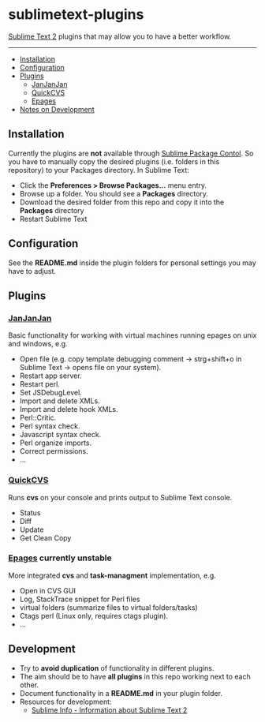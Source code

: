 sublimetext-plugins
=================

[Sublime Text 2](http://www.sublimetext.com/2) plugins that may allow you to have a better workflow.

---

- [Installation](#installation)
- [Configuration](#configuration)
- [Plugins](#plugins)
  - [JanJanJan](#janjanjan)
  - [QuickCVS](#quickcvs)
  - [Epages](#epages)
- [Notes on Development](#development)

Installation
------------
Currently the plugins are **not** available through [Sublime Package Contol](http://wbond.net/sublime_packages/package_control).
So you have to manually copy the desired plugins (i.e. folders in this repository) to your Packages directory. In Sublime Text:

* Click the **Preferences > Browse Packages…** menu entry.
* Browse up a folder. You should see a **Packages** directory.
* Download the desired folder from this repo and copy it into the **Packages** directory
* Restart Sublime Text

Configuration
--------------
See the **README.md** inside the plugin folders for personal settings you may have to adjust.

Plugins
--------
### [JanJanJan](JanJanJan/)
Basic functionality for working with virtual machines running epages on unix and windows, e.g.

* Open file (e.g. copy template debugging comment -> strg+shift+o in Sublime Text -> opens file on your system).
* Restart app server.
* Restart perl.
* Set JSDebugLevel.
* Import and delete XMLs.
* Import and delete hook XMLs.
* Perl::Critic.
* Perl syntax check.
* Javascript syntax check.
* Perl organize imports.
* Correct permissions.
* ...

### [QuickCVS](QuickCVS/)
Runs **cvs** on your console and prints output to Sublime Text console.

* Status
* Diff
* Update
* Get Clean Copy

### [Epages](Epages/) **currently unstable**
More integrated **cvs** and **task-managment** implementation, e.g.

* Open in CVS GUI
* Log, StackTrace snippet for Perl files
* virtual folders (summarize files to virtual folders/tasks)
* Ctags perl (Linux only, requires ctags plugin).
* ...

Development
----------
* Try to **avoid duplication** of functionality in different plugins.
* The aim should be to have **all plugins** in this repo working next to each other.
* Document functionality in a **README.md** in your plugin folder.
* Resources for development:
  * [Sublime Info - Information about Sublime Text 2](http://sublimetext.info/)
